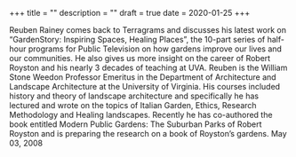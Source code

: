 +++
title = ""
description = ""
draft = true
date = 2020-01-25
+++

Reuben Rainey comes back to Terragrams and discusses his latest work on “GardenStory: Inspiring Spaces, Healing Places”, the 10-part series of half-hour programs for Public Television on how gardens improve our lives and our communities. He also gives us more insight on the career of Robert Royston and his nearly 3 decades of teaching at UVA. Reuben is the William Stone Weedon Professor Emeritus in the Department of Architecture and Landscape Architecture at the University of Virginia. His courses included history and theory of landscape architecture and specifically he has lectured and wrote on the topics of Italian Garden, Ethics, Research Methodology and Healing landscapes. Recently he has co-authored the book entitled Modern Public Gardens: The Suburban Parks of Robert Royston and is preparing the research on a book of Royston’s gardens. May 03, 2008
